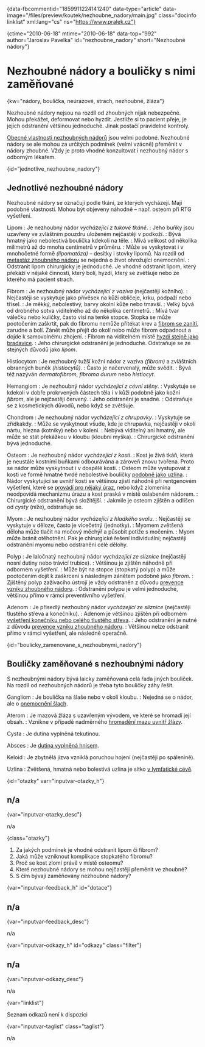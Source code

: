 
{data-fbcommentid="1859911224141240" data-type="article" data-image="/files/preview/koutek/nezhoubne_nadory/main.jpg" class="docinfo linklist" xml:lang="cs" ns="https://www.pralek.cz"}

{ctime="2010-06-18" mtime="2010-06-18" data-top="992" author="Jaroslav Pavelka" id="nezhoubne_nadory" short="Nezhoubné nádory"}

# Nezhoubné nádory a bouličky s nimi zaměňované 

{kw="nádory, boulička, neúrazové, strach, nezhoubné, žláza"}

Nezhoubné nádory nejsou na rozdíl od zhoubných nijak nebezpečné. Mohou překážet, deformovat nebo hyzdit. Jestliže si to pacient přeje, je jejich odstranění většinou jednoduché. Jinak postačí pravidelné kontroly. 

[Obecné vlastnosti nezhoubných nádorů][1] jsou velmi podobné. Nezhoubné nádory se ale mohou za určitých podmínek (velmi vzácně) přeměnit v nádory zhoubné. Vždy je proto vhodné konzultovat i nezhoubný nádor s odborným lékařem. 

{id="jednotlive\_nezhoubne\_nadory"}

## Jednotlivé nezhoubné nádory 

Nezhoubné nádory se označují podle tkání, ze kterých vycházejí. Mají podobné vlastnosti. Mohou být objeveny náhodně – např. osteom při RTG vyšetření. 

Lipom 
:   Je nezhoubný nádor _vycházející z tukové tkáně_. 
:   Jeho buňky jsou uzavřeny ve zvláštním pouzdru uloženém nejčastěji v podkoží. 
:   Bývá hmatný jako nebolestivá boulička kdekoli na těle. 
:   Mívá velikost od několika milimetrů až do mnoha centimetrů v průměru. 
:   Může se vyskytovat i v mnohočetné formě _(lipomatóza)_ – desítky i stovky lipomů. Na rozdíl od [metastáz zhoubného nádoru][1] se nejedná o život ohrožující onemocnění. 
:   Odstranit lipom chirurgicky je jednoduché. Je vhodné odstranit lipom, který překáží v nějaké činnosti, který bolí, hyzdí, který se zvětšuje nebo ze kterého má pacient strach. 

Fibrom 
:   Je nezhoubný nádor _vycházející z vaziva_ (nejčastěji kožního). 
:   Nejčastěji se vyskytuje jako přívěsek na kůži obličeje, krku, podpaží nebo třísel. 
:   Je měkký, nebolestivý, barvy okolní kůže nebo tmavší. 
:   Velký bývá od drobného sotva viditelného až do několika centimetrů. 
:   Mívá tvar válečku nebo kuličky, často visí na tenké stopce. Stopka se může pootočením zaškrtit, pak do fibromu nemůže přitékat krev a [fibrom se zanítí][2], zarudne a bolí. Zánět může přejít do okolí nebo může fibrom odpadnout a dojde k samovolnému zhojení. 
:   Fibrom na viditelném místě [hyzdí stejně jako bradavice][3]. 
:   Jeho chirurgické odstranění je jednoduché. Odstraňuje se ze stejných důvodů jako _lipom_. 

Histiocytom 
:   Je nezhoubný tužší kožní nádor z vaziva _(fibrom)_ a zvláštních obranných buněk _(histiocytů)_. 
:   Často je načervenalý, může svědit. 
:   Bývá též nazýván _dermatofibrom_, _fibroma durum_ nebo _histiocyt_. 

Hemangiom 
:   Je nezhoubný nádor _vycházející z cévní stěny_. 
:   Vyskytuje se kdekoli v dobře prokrvených částech těla i v kůži podobně jako kožní _fibrom_, ale je nejčastěji červený. 
:   Jeho odstranění je snadné. 
:   Odstraňuje se z kosmetických důvodů, nebo když se zvětšuje. 

Chondrom 
:   Je nezhoubný nádor _vycházející z chrupavky_. 
:   Vyskytuje se zřídkakdy. 
:   Může se vyskytnout všude, kde je chrupavka, nejčastěji v okolí nártu, hlezna (kotníky) nebo v koleni. 
:   Nebývá viditelný ani hmatný, ale může se stát překážkou v kloubu (kloubní myška). 
:   Chirurgické odstranění bývá jednoduché. 

Osteom 
:   Je nezhoubný nádor _vycházející z kosti_. 
:   Kost je živá tkáň, která je neustále kostními buňkami odbourávána a zároveň znovu tvořena. Proto se nádor může vyskytnout i v dospělé kosti. 
:   Osteom může vystupovat z kosti ve formě hmatné tvrdé nebolestivé bouličky [podobně jako uzlina][4]. 
:   Nádor vyskytující se uvnitř kosti se většinou zjistí náhodně při rentgenovém vyšetření, které se [provádí pro nějaký úraz][5], nebo když zlomenina neodpovídá mechanizmu úrazu a kost praská v místě oslabeném nádorem. 
:   Chirurgické odstranění bývá složitější. 
:   Jakmile je osteom zjištěn a odlišen od _cysty_ (níže), odstraňuje se. 

Myom 
:   Je nezhoubný nádor _vycházející z hladkého svalu_. 
:   Nejčastěji se vyskytuje v děloze, často je vícečetný (jednotky). 
:   Myomem zvětšená děloha může tlačit na močový měchýř a působit potíže s močením. 
:   Myom může bránit otěhotnění. Pak je chirurgické řešení individuální; nejčastěji odstranění myomu nebo odstranění celé dělohy. 

Polyp 
:   Je laločnatý nezhoubný nádor _vycházející ze sliznice_ (nejčastěji nosní dutiny nebo trávicí trubice). 
:   Většinou je zjištěn náhodně při odborném vyšetření. 
:   Může být na stopce (stopkatý polyp) a může pootočením dojít k zaškrcení s následným zánětem podobně jako _fibrom_. 
:   Zjištěný polyp zažívacího ústrojí je vždy odstraněn z důvodu [prevence vzniku zhoubného nádoru][6]. 
:   Odstranění polypu je velmi jednoduché, většinou přímo v rámci preventivního vyšetření. 

Adenom 
:   Je přisedlý nezhoubný nádor _vycházející ze sliznice_ (nejčastěji tlustého střeva a konečníku). 
:   Adenom je většinou zjištěn při odborném [vyšetření konečníku nebo celého tlustého střeva][7]. 
:   Jeho odstranění je nutné z důvodu [prevence vzniku zhoubného nádoru][8]. 
:   Většinou nelze odstranit přímo v rámci vyšetření, ale následně operačně. 

{id="boulicky\_zamenovane\_s\_nezhoubnymi\_nadory"}

## Bouličky zaměňované s nezhoubnými nádory 

S nezhoubnými nádory bývá laicky zaměňovaná celá řada jiných bouliček. Na rozdíl od nezhoubných nádorů je třeba tyto bouličky záhy řešit. 

Gangliom 
:   Je boulička na šlaše nebo v okolí kloubu. 
:   Nejedná se o nádor, ale o [onemocnění šlach][9]. 

Aterom 
:   Je mazová žláza s uzavřeným vývodem, ve které se hromadí její obsah. 
:   Vznikne v případě nadměrného [hromadění mazu uvnitř žlázy][10]. 

Cysta 
:   Je dutina vyplněná tekutinou. 

Absces 
:   Je [dutina vyplněná hnisem][11]. 

Keloid 
:   Je zbytnělá jizva vzniklá poruchou hojení (nejčastěji po spálenině). 

Uzlina 
:   Zvětšená, hmatná nebo bolestivá uzlina je sítko [v lymfatické cévě][4]. 

{id="otazky" var="inputvar-otazky_h"}

## n/a 

{var="inputvar-otazky_desc"}

n/a 

{class="otazky"}

  1. Za jakých podmínek je vhodné odstranit lipom či fibrom? 
  2. Jaká může vzniknout komplikace stopkatého fibromu? 
  3. Proč se kost zlomí právě v místě osteomu? 
  4. Které nezhoubné nádory se mohou nejčastěji přeměnit ve zhoubné? 
  5. S čím bývají zaměňovány nezhoubné nádory? 

{var="inputvar-feedback_h" id="dotace"}

## n/a 

{var="inputvar-feedback_desc"}

n/a 

{var="inputvar-odkazy_h" id="odkazy" class="filter"}

## n/a 

{var="inputvar-odkazy_desc"}

n/a 

{var="linklist"}

Seznam odkazů není k dispozici 

{var="inputvar-taglist" class="taglist"}

n/a

 [1]: nezhoubny_nebo_zhoubny_nador
 [2]: vyvoj_zanetu
 [3]: znamenko-bradavice-rakovina
 [4]: uzliny
 [5]: zlomeniny
 [6]: rakovina_streva
 [7]: hemoroidy
 [8]: odhaleni_rakoviny
 [9]: onemocneni_slach
 [10]: akne
 [11]: angina

